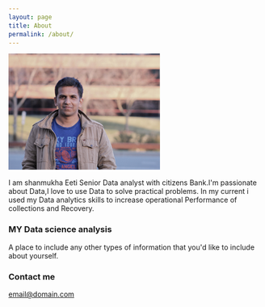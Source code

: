 ```yaml
---
layout: page
title: About
permalink: /about/
---
```



<p align="Left">
  <img width="300" height="230" src="/images/IMG_0048 (3).JPG">
</p>
I am shanmukha Eeti Senior Data analyst with citizens Bank.I'm passionate about Data,I love to use Data to solve practical problems. 
In my current i used my Data analytics skills to increase operational Performance of collections and Recovery.

### MY Data science analysis

A place to include any other types of information that you'd like to include about yourself.

### Contact me

[email@domain.com](mailto:email@domain.com)
